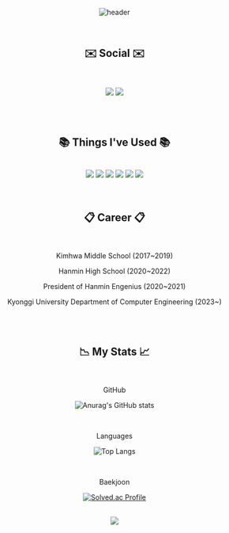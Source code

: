 <div align="center"> 

![header](https://capsule-render.vercel.app/api?type=waving&color=timeAuto&section=header&text=Jsjin&fontColor=feffff)

</br>

## **✉️ Social ✉️**
</br>

<a href="mailto:jsjin7371@gmail.com"><img src="https://img.shields.io/badge/Gmail-D14836?style=for-the-badge&logo=gmail&logoColor=white&link=mailto:jsjin7371@gmail.com"/></a>
<a href="https://jsjin.tistory.com/"><img src="http://img.shields.io/badge/Tistory-000000?style=for-the-badge&logo=tistory&logoColor=white&link=https://jsjin.tistory.com/"/></a>

</br>
</br>

## **📚 Things I've Used 📚**
</br>

<!--dart-->
<img src="https://img.shields.io/badge/Dart-0175C2?style=for-the-badge&logo=flutter&logoColor=white"/>
<!--flutter-->
<img src="https://img.shields.io/badge/Flutter-02569B?style=for-the-badge&logo=flutter&logoColor=white"/>
<!--C -->
<img src="https://img.shields.io/badge/C-A8B9CC?style=for-the-badge&logo=c&logoColor=white"/>
<!--C++-->
<img src="https://img.shields.io/badge/c++-%2300599C.svg?style=for-the-badge&logo=C%2B%2B&logoColor=white"/>
<!--Python-->
<img src="https://img.shields.io/badge/Python-00599C?style=for-the-badge&logo=python&logoColor=white"/>
<!--firebase-->
<img src="https://img.shields.io/badge/Firebase-FFCA28?style=for-the-badge&logo=firebase&logoColor=white"/>

</br>
</br>
</br>

## **📋 Career 📋**
</br>

<p>Kimhwa Middle School (2017~2019)</p>
<p>Hanmin High School (2020~2022)</p>
<p>President of Hanmin Engenius (2020~2021)</p>
<p>Kyonggi University Department of Computer Engineering (2023~)</p>

</br>
</br>


## **📉 My Stats 📈**
</br>

<p>GitHub</p>

![Anurag's GitHub stats](https://github-readme-stats.vercel.app/api?username=jsjin7371&show_icons=true&theme=transparent)

</br>

<p>Languages</p>

![Top Langs](https://github-readme-stats.vercel.app/api/top-langs/?username=jsjin7371&layout=compact&theme=dark) 

</br>

<p>Baekjoon</p>

[![Solved.ac Profile](http://mazassumnida.wtf/api/v2/generate_badge?boj=jsjin7371)](https://solved.ac/jsjin7371/)

</br>

<img src="https://capsule-render.vercel.app/api?type=waving&color=timeAuto&section=footer"/>

</div>
